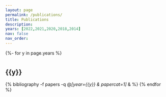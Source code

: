 ```yaml
---
layout: page
permalink: /publications/
title: Publications
description: 
years: [2022,2021,2020,2018,2014]
nav: false
nav_order: 
---
```

<!-- _pages/publications.md -->
<div class="publications">

{%- for y in page.years %}
 # <h2 class="year">{{y}}</h2>
  {% bibliography -f papers -q @*[year={{y}} & papercat=1]* & %}
{% endfor %}

</div>


